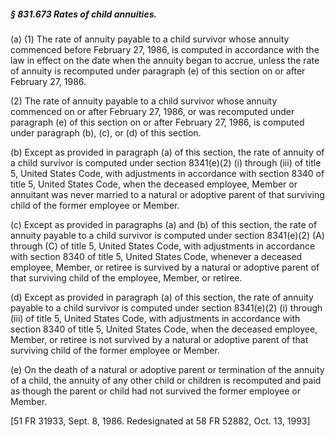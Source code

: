 ##### § 831.673 Rates of child annuities. #####

(a) (1) The rate of annuity payable to a child survivor whose annuity commenced before February 27, 1986, is computed in accordance with the law in effect on the date when the annuity began to accrue, unless the rate of annuity is recomputed under paragraph (e) of this section on or after February 27, 1986.

(2) The rate of annuity payable to a child survivor whose annuity commenced on or after February 27, 1986, or was recomputed under paragraph (e) of this section on or after February 27, 1986, is computed under paragraph (b), (c), or (d) of this section.

(b) Except as provided in paragraph (a) of this section, the rate of annuity of a child survivor is computed under section 8341(e)(2) (i) through (iii) of title 5, United States Code, with adjustments in accordance with section 8340 of title 5, United States Code, when the deceased employee, Member or annuitant was never married to a natural or adoptive parent of that surviving child of the former employee or Member.

(c) Except as provided in paragraphs (a) and (b) of this section, the rate of annuity payable to a child survivor is computed under section 8341(e)(2) (A) through (C) of title 5, United States Code, with adjustments in accordance with section 8340 of title 5, United States Code, whenever a deceased employee, Member, or retiree is survived by a natural or adoptive parent of that surviving child of the employee, Member, or retiree.

(d) Except as provided in paragraph (a) of this section, the rate of annuity payable to a child survivor is computed under section 8341(e)(2) (i) through (iii) of title 5, United States Code, with adjustments in accordance with section 8340 of title 5, United States Code, when the deceased employee, Member, or retiree is not survived by a natural or adoptive parent of that surviving child of the former employee or Member.

(e) On the death of a natural or adoptive parent or termination of the annuity of a child, the annuity of any other child or children is recomputed and paid as though the parent or child had not survived the former employee or Member.

[51 FR 31933, Sept. 8, 1986. Redesignated at 58 FR 52882, Oct. 13, 1993]